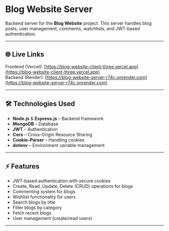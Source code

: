 # Blog Website Server

Backend server for the **Blog Website** project. This server handles blog posts, user management, comments, watchlists, and JWT-based authentication.

---

## 🌐 Live Links

Frontend (Vercel): [https://blog-website-client-three.vercel.app](https://blog-website-client-three.vercel.app)  
Backend (Render): [https://blog-website-server-r74c.onrender.com](https://blog-website-server-r74c.onrender.com)

---

## 🛠 Technologies Used

- **Node.js** & **Express.js** – Backend framework  
- **MongoDB** – Database  
- **JWT** – Authentication  
- **Cors** – Cross-Origin Resource Sharing  
- **Cookie-Parser** – Handling cookies  
- **dotenv** – Environment variable management  

---

## ⚡ Features

- JWT-based authentication with secure cookies
- Create, Read, Update, Delete (CRUD) operations for blogs
- Commenting system for blogs
- Wishlist functionality for users
- Search blogs by title
- Filter blogs by category
- Fetch recent blogs
- User management (create/read users)

---



